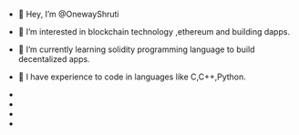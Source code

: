 - 👋 Hey, I’m @OnewayShruti
- 👀 I’m interested in blockchain technology ,ethereum and building dapps.
- 🌱 I’m currently learning solidity programming language to build decentalized apps.
- 💞️ I have experience to code in languages like C,C++,Python.
- 

- 
- 
- 

<!---
OnewayShruti/OnewayShruti is a ✨ special ✨ repository because its `README.md` (this file) appears on your GitHub profile.
You can click the Preview link to take a look at your changes.
--->
